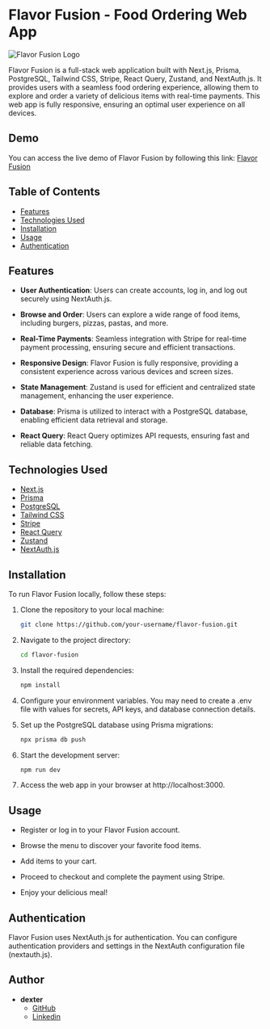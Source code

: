 # Flavor Fusion - Food Ordering Web App

![Flavor Fusion Logo](https://res.cloudinary.com/sohambasak/image/upload/v1695102920/flavor-fusion/csmqpukhqpjeifylllcv.png)

Flavor Fusion is a full-stack web application built with Next.js, Prisma, PostgreSQL, Tailwind CSS, Stripe, React Query, Zustand, and NextAuth.js. It provides users with a seamless food ordering experience, allowing them to explore and order a variety of delicious items with real-time payments. This web app is fully responsive, ensuring an optimal user experience on all devices.

## Demo

You can access the live demo of Flavor Fusion by following this link: [Flavor Fusion](https://flavor-fusion-dex.vercel.app/)

## Table of Contents

- [Features](#features)
- [Technologies Used](#technologies-used)
- [Installation](#installation)
- [Usage](#usage)
- [Authentication](#authentication)

## Features

- **User Authentication**: Users can create accounts, log in, and log out securely using NextAuth.js.

- **Browse and Order**: Users can explore a wide range of food items, including burgers, pizzas, pastas, and more.

- **Real-Time Payments**: Seamless integration with Stripe for real-time payment processing, ensuring secure and efficient transactions.

- **Responsive Design**: Flavor Fusion is fully responsive, providing a consistent experience across various devices and screen sizes.

- **State Management**: Zustand is used for efficient and centralized state management, enhancing the user experience.

- **Database**: Prisma is utilized to interact with a PostgreSQL database, enabling efficient data retrieval and storage.

- **React Query**: React Query optimizes API requests, ensuring fast and reliable data fetching.

## Technologies Used

- [Next.js](https://nextjs.org/)
- [Prisma](https://www.prisma.io/)
- [PostgreSQL](https://www.postgresql.org/)
- [Tailwind CSS](https://tailwindcss.com/)
- [Stripe](https://stripe.com/)
- [React Query](https://react-query.tanstack.com/)
- [Zustand](https://zustand.surge.sh/)
- [NextAuth.js](https://next-auth.js.org/)

## Installation

To run Flavor Fusion locally, follow these steps:

1. Clone the repository to your local machine:

   ```bash
   git clone https://github.com/your-username/flavor-fusion.git

   ```

2. Navigate to the project directory:

   ```bash
   cd flavor-fusion

   ```

3. Install the required dependencies:

   ```bash
   npm install

   ```

4. Configure your environment variables. You may need to create a .env file with values for secrets, API keys, and database connection details.

5. Set up the PostgreSQL database using Prisma migrations:

   ```bash
   npx prisma db push

   ```

6. Start the development server:

   ```bash
   npm run dev

   ```

7. Access the web app in your browser at http://localhost:3000.

## Usage

- Register or log in to your Flavor Fusion account.

- Browse the menu to discover your favorite food items.

- Add items to your cart.

- Proceed to checkout and complete the payment using Stripe.

- Enjoy your delicious meal!

## Authentication

Flavor Fusion uses NextAuth.js for authentication. You can configure authentication providers and settings in the NextAuth configuration file (nextauth.js).

## Author

- **dexter**
  - [GitHub](https://github.com/soham-basak)
  - [Linkedin](https://www.linkedin.com/in/soham-basak-344746225/)
